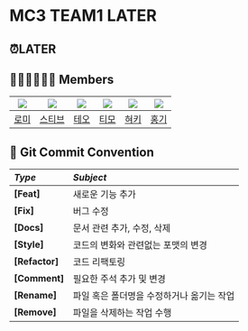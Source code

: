 # MC3 TEAM1 LATER

## ⏰LATER

## 👨‍👨‍👧‍👦👨‍👦 Members
|<img src="https://github.com/otoolz.png">|<img src="https://github.com/otoolz.png">|<img src="https://github.com/otoolz.png">|<img src="https://github.com/otoolz.png">|<img src="https://github.com/otoolz.png">|<img src="https://github.com/otoolz.png">|
|:-:|:-:|:-:|:-:|:-:|:-:|
|[로미](https://github.com/mxnxxii)|[스티브](https://github.com/myungjinsim)|[테오](https://github.com/phainestha1)|[티모](https://github.com/timo-nam)|[혀키](https://github.com/devluce)|[홍기](https://github.com/otoolz)|

## 🤙 Git Commit Convention

|*Type*|*Subject*|
|:---|:---|
|**[Feat]**|새로운 기능 추가|
|**[Fix]**|버그 수정|
|**[Docs]**|문서 관련 추가, 수정, 삭제|
|**[Style]**|코드의 변화와 관련없는 포맷의 변경|
|**[Refactor]**|코드 리팩토링|
|**[Comment]**|필요한 주석 추가 및 변경| 
|**[Rename]**|파일 혹은 폴더명을 수정하거나 옮기는 작업| 
|**[Remove]**|파일을 삭제하는 작업 수행| 
